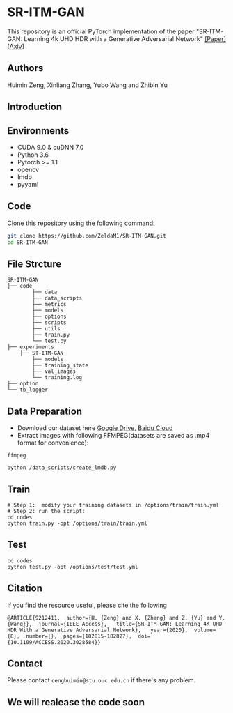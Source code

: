 # SR-ITM-GAN
This repository is an official PyTorch implementation of the paper "SR-ITM-GAN: Learning 4k UHD HDR with a Generative Adversarial Network" [[Paper]](https://ieeexplore.ieee.org/stamp/stamp.jsp?tp=&arnumber=9212411) [[Axiv]]()
## Authors
Huimin Zeng, Xinliang Zhang, Yubo Wang and Zhibin Yu

## Introduction
## Environments
* CUDA 9.0 & cuDNN 7.0
* Python 3.6
* Pytorch >= 1.1
* opencv
* lmdb
* pyyaml


## Code
Clone this repository using the following command:
```bash
git clone https://github.com/ZeldaM1/SR-ITM-GAN.git
cd SR-ITM-GAN
```
## File Strcture
```
SR-ITM-GAN
├── code
        ├── data
        ├── data_scripts
        ├── metrics
        ├── models
        ├── options
        ├── scripts
        ├── utils
        ├── train.py
        └── test.py
├── experiments
    ├── ST-ITM-GAN
        ├── models
        ├── training_state
        ├── val_images
        └── training.log
├── option
└── tb_logger
```
## Data Preparation
* Download our dataset here [Google Drive](), [Baidu Cloud]()
* Extract images with following FFMPEG(datasets are saved as .mp4 format for convenience):
```
ffmpeg 
```
```
python /data_scripts/create_lmdb.py
```
## Train
```
# Step 1:  modify your training datasets in /options/train/train.yml
# Step 2: run the script:
cd codes
python train.py -opt /options/train/train.yml
```
## Test
```
cd codes
python test.py -opt /options/test/test.yml
```
## Citation
If you find the resource useful, please cite the following
```
@ARTICLE{9212411,  author={H. {Zeng} and X. {Zhang} and Z. {Yu} and Y. {Wang}},  journal={IEEE Access},   title={SR-ITM-GAN: Learning 4K UHD HDR With a Generative Adversarial Network},   year={2020},  volume={8},  number={},  pages={182815-182827},  doi={10.1109/ACCESS.2020.3028584}}
```
## Contact
Please contact ```cenghuimin@stu.ouc.edu.cn``` if there's any problem.
## We will realease the code soon
